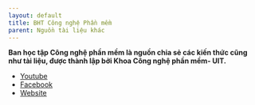 ```yaml
---
layout: default
title: BHT Công nghệ Phần mềm
parent: Nguồn tài liệu khác
---
```


**Ban học tập Công nghệ phần mềm là nguồn chia sẻ các kiến thức cũng như tài liệu, được thành lập bởi Khoa Công nghệ phần mềm- UIT.**

- [Youtube](https://www.youtube.com/@bhtcnpm)
- [Facebook](https://www.facebook.com/bhtcnpm)
- [Website](https://www.bhtcnpm.com/)